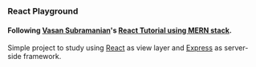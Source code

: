 ### React Playground

#### Following [Vasan Subramanian](https://github.com/vasansr)'s [React Tutorial using MERN stack](https://hashnode.com/post/react-tutorial-using-mern-stack-ciiyus9m700qqge53mer0isxz).

Simple project to study using [React](https://facebook.github.io/react/) as view layer and [Express](expressjs.com) as server-side framework.
